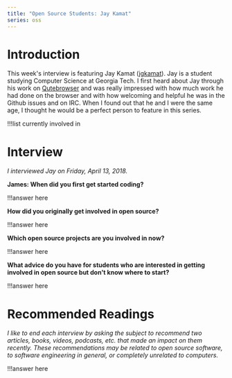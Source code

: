 ```yaml
---
title: "Open Source Students: Jay Kamat"
series: oss
---
```


# Introduction

This week's interview is featuring Jay Kamat
([jgkamat](https://github.com/jgkamat)).
Jay is a student studying Computer Science at Georgia Tech.
I first heard about Jay through his work on [Qutebrowser](qutebrowser)
and was really impressed with how much work he had done on the browser and
with how welcoming and helpful he was in the Github issues and on IRC.
When I found out that he and I were the same age,
I thought he would be a perfect person to feature in this series.

!!!list currently involved in

# Interview

_I interviewed Jay on Friday, April 13, 2018._

**James: When did you first get started coding?**

!!!answer here

**How did you originally get involved in open source?**

!!!answer here

**Which open source projects are you involved in now?**

!!!answer here

**What advice do you have for students who are interested in getting involved
in open source but don't know where to start?**

!!!answer here

# Recommended Readings

_I like to end each interview by asking the subject to recommend two articles,
books, videos, podcasts, etc. that made an impact on them recently.
These recommendations may be related to open source software, to software
engineering in general, or completely unrelated to computers._

!!!answer here
